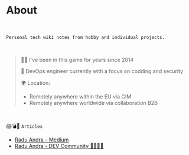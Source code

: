 # About                                 

<br />

`Personal tech wiki notes from hobby and individual projects.`

<br />

> 🧙‍♂️ I've been in this game for years since 2014
> 
> 🚀 DevOps engineer  currently with a focus on codding and security
> 
> 🌍 Location:
> - Remotely anywhere within the EU via CIM
> - Remotely anywhere worldwide via collaboration B2B

<br />



😱💣🤯  `Articles`

- [Radu Andra – Medium](https://medium.com/@andragabr)
- [Radu Andra - DEV Community 👩‍💻👨‍💻](https://dev.to/dummyandra)



